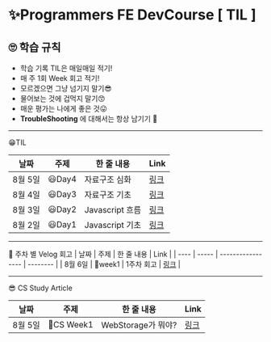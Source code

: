 
# ✨Programmers FE DevCourse [ TIL ]

## 🙄 학습 규칙 

- 학습 기록 TIL은 매일매일 적기!
- 매 주 1회 Week 회고 적기!
- 모르겠으면 그냥 넘기지 말기😎
- 물어보는 것에 겁먹지 말기😙
- 매운 평가는 나에게 좋은 것😛
- **TroubleShooting** 에 대해서는 항상 남기기 🤔

---

😁TIL 

| 날짜 | 주제  | 한 줄 내용         | Link     |
| ---- | ----- | ----------------- | -------- |
| 8월 5일 | 😃Day4 | 자료구조 심화 | [링크](https://minsgy.notion.site/Day4-e588e7a50bb04ceb9dcc424de467ecc4) |
| 8월 4일 | 😃Day3 | 자료구조 기초 | [링크](https://minsgy.notion.site/Day1-ee60614570de462cbdc55aae5aeec964) |
| 8월 3일 | 😃Day2 | Javascript 흐름  | [링크](https://minsgy.notion.site/Day2-45fefd8784004ed08e4966bfc91bbcc8) |
| 8월 2일 | 😃Day1 | Javascript 기초 | [링크](https://minsgy.notion.site/Day3-682ee3d5a57e4860b7832ef136e117c3) |

---

🤔 주차 별 Velog 회고
| 날짜 | 주제  | 한 줄 내용         | Link     |
| ---- | ----- | ----------------- | -------- |
| 8월 6일 | 🥔week1 | 1주차 회고 | [링크](https://velog.io/@minsgy/Week1-%EB%82%B4%EA%B0%80-%EA%B8%B0%EC%B4%88%EC%98%80%EB%8B%A4) |




---

😎 CS Study Article

| 날짜 | 주제  | 한 줄 내용         | Link     |
| ---- | ----- | ----------------- | -------- |
| 8월 5일 | 🥰CS Week1 | WebStorage가 뭐야? | [링크](https://velog.io/@minsgy/Web-Storage-%EB%AC%B4%EC%97%87%EC%9D%84-%EC%A0%80%EC%9E%A5%ED%95%B4) |



